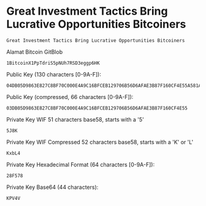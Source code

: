 # Great Investment Tactics Bring Lucrative Opportunities Bitcoiners

    Great Investment Tactics Bring Lucrative Opportunities Bitcoiners

Alamat Bitcoin GitBlob

    1BitcoinX1PpTdriS5pNUh7RSD3eggp6HK

Public Key (130 characters [0-9A-F]):

    04DB05D9863E827C8BF70C000E4A9C16BFCEB129706B56D6AFAE3B87F160CF4E55A581A0C35C091B7278C84B9BB213FC0E35883551CEB377A5432A04E8D7EFA3A1

Public Key (compressed, 66 characters [0-9A-F]):

    03DB05D9863E827C8BF70C000E4A9C16BFCEB129706B56D6AFAE3B87F160CF4E55

Private Key WIF
51 characters base58, starts with a '5'

    5J8K

Private Key WIF Compressed
52 characters base58, starts with a 'K' or 'L'

    KxbL4

Private Key Hexadecimal Format (64 characters [0-9A-F]):

    28F578

Private Key Base64 (44 characters):

    KPV4V
